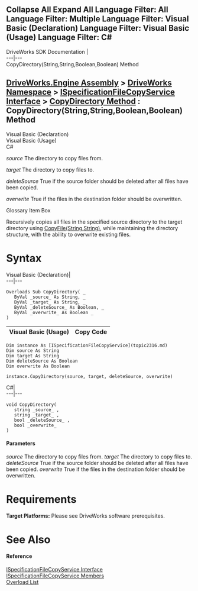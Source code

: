 Collapse All Expand All Language Filter: All  Language Filter: Multiple  Language Filter: Visual Basic (Declaration) Language Filter: Visual Basic (Usage) Language Filter: C#  
---  
DriveWorks SDK Documentation  |   
---|---  
CopyDirectory(String,String,Boolean,Boolean) Method   
  
[DriveWorks.Engine Assembly](topic2156.md) > [DriveWorks Namespace](topic2159.md) > [ISpecificationFileCopyService Interface](topic2316.md) > [CopyDirectory Method](topic2321.md) : CopyDirectory(String,String,Boolean,Boolean) Method  
---  
  
Visual Basic (Declaration)    
Visual Basic (Usage)    
C# 

_source_
    The directory to copy files from.

_target_
    The directory to copy files to.

_deleteSource_
    True if the source folder should be deleted after all files have been copied.

_overwrite_
    True if the files in the destination folder should be overwritten.

Glossary Item Box

Recursively copies all files in the specified source directory to the target directory using [CopyFile(String,String)](topic2326.md), while maintaining the directory structure, with the ability to overwrite existing files. 

# Syntax

Visual Basic (Declaration)|   
---|---  
      
    
    Overloads Sub CopyDirectory( _
       ByVal _source_ As String, _
       ByVal _target_ As String, _
       ByVal _deleteSource_ As Boolean, _
       ByVal _overwrite_ As Boolean _
    )   
  
Visual Basic (Usage)| Copy Code  
---|---  
      
    
    Dim instance As [ISpecificationFileCopyService](topic2316.md)
    Dim source As String
    Dim target As String
    Dim deleteSource As Boolean
    Dim overwrite As Boolean
     
    instance.CopyDirectory(source, target, deleteSource, overwrite)  
  
C#|   
---|---  
      
    
    void CopyDirectory( 
       string _source_ ,
       string _target_ ,
       bool _deleteSource_ ,
       bool _overwrite_
    )  
  
#### Parameters

 _source_
    The directory to copy files from.
_target_
    The directory to copy files to.
_deleteSource_
    True if the source folder should be deleted after all files have been copied.
_overwrite_
    True if the files in the destination folder should be overwritten.

# Requirements

**Target Platforms:** Please see DriveWorks software prerequisites.

# See Also

#### Reference

[ISpecificationFileCopyService Interface](topic2316.md)   
[ISpecificationFileCopyService Members](topic2317.md)   
[Overload List](topic2321.md)


